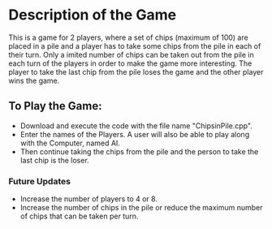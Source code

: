 # Description of the Game
This is a game for 2 players, where a set of chips (maximum of 100) are placed in a pile and a player has to take some chips from the pile in each of their turn. Only a imited number of chips can be taken out from the pile in each turn of the players in order to make the game more interesting. The player to take the last chip from the pile loses the game and the other player wins the game. 

## To Play the Game:
* Download and execute the code with the file name "ChipsinPile.cpp". 
* Enter the names of the Players. A user will also be able to play along with the Computer, named AI. 
* Then continue taking the chips from the pile and the person to take the last chip is the loser. 

### Future Updates
* Increase the number of players to 4 or 8. 
* Increase the number of chips in the pile or reduce the maximum number of chips that can be taken per turn. 
